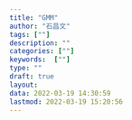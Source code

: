 ```yaml
---
title: "GMM"
author: "石昌文"
tags: [""]
description: ""
categories: [""]
keywords:  [""]
type: ""
draft: true
layout: 
data: 2022-03-19 14:30:59
lastmod: 2022-03-19 15:20:56
---
```

